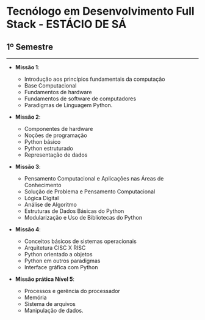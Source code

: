 # Tecnólogo em Desenvolvimento Full Stack - ESTÁCIO DE SÁ

## 1º Semestre
***
- **Missão 1**: 
   <br>

   - Introdução aos princípios fundamentais da computação
   - Base Computacional
   - Fundamentos de hardware
   - Fundamentos de software de computadores
   - Paradigmas de Linguagem Python. 
   
  
- **Missão 2**: 
   <br>

   - Componentes de hardware
   - Noções de programação
   - Python básico
   - Python estruturado
   - Representação de dados
   
- **Missão 3**: 
   <br>

   - Pensamento Computacional e Aplicações nas Áreas de Conhecimento
   - Solução de Problema e Pensamento Computacional
   - Lógica Digital
   - Análise de Algoritmo
   - Estruturas de Dados Básicas do Python
   - Modularização e Uso de Bibliotecas do Python
   
- **Missão 4**: 
   <br>

   - Conceitos básicos de sistemas operacionais
   - Arquitetura CISC X RISC 
   - Python orientado a objetos
   - Python em outros paradigmas
   - Interface gráfica com Python
   
   
- **Missão prática Nível 5**: 
   <br>

   - Processos e gerência do processador
   - Memória
   - Sistema de arquivos
   - Manipulação de dados.



